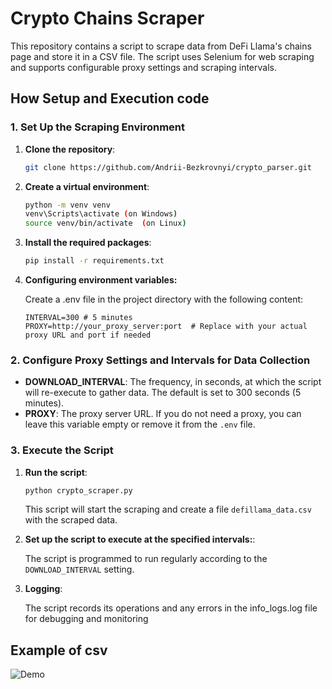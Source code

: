 # Crypto Chains Scraper

This repository contains a script to scrape data from DeFi Llama's chains page and store it in a CSV file. The script uses Selenium for web scraping and supports configurable proxy settings and scraping intervals.

## How Setup and Execution code

### 1. Set Up the Scraping Environment

1. **Clone the repository**:
    ```sh
    git clone https://github.com/Andrii-Bezkrovnyi/crypto_parser.git
    ```

2. **Create a virtual environment**:
    ```sh
    python -m venv venv
    venv\Scripts\activate (on Windows) 
    source venv/bin/activate  (on Linux)
    ```

3. **Install the required packages**:
    ```sh
    pip install -r requirements.txt
    ```

4. **Configuring environment variables:**

   Create a .env file in the project directory with the following content:

   ```
   INTERVAL=300 # 5 minutes
   PROXY=http://your_proxy_server:port  # Replace with your actual proxy URL and port if needed

    ```

### 2. Configure Proxy Settings and Intervals for Data Collection

- **DOWNLOAD_INTERVAL**: The frequency, in seconds, at which the script will re-execute to gather data. The default is set to 300 seconds (5 minutes).
- **PROXY**: The proxy server URL. If you do not need a proxy, you can leave this variable empty or remove it from the `.env` file.

### 3. Execute the Script

1. **Run the script**:
    ```sh
    python crypto_scraper.py
    ```

   This script will start the scraping and create a file  `defillama_data.csv` with the scraped data.

2. **Set up the script to execute at the specified intervals:**:

   The script is programmed to run regularly according to the `DOWNLOAD_INTERVAL` setting.
   


3. **Logging**:
    
    The script records its operations and any errors in the info_logs.log file for debugging and monitoring

## Example of csv
![Demo](demo.png)
